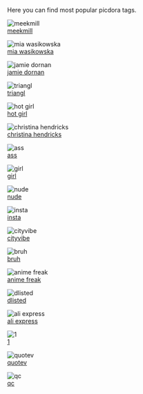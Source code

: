 Here you can find most popular picdora tags.

<img src="https://scontent.cdninstagram.com/t51.2885-15/e15/10549764_1034167486612375_84355374_n.jpg?ig_cache_key=OTQ3MTg5OTc2MjMzNzMzMTEx.2" alt="meekmill"><br />
<a href="https://www.picdora.com/tag/meekmill">meekmill</a>

<img src="https://scontent.cdninstagram.com/t51.2885-15/e15/10546568_721370791233420_1117727583_n.jpg?ig_cache_key=Nzc5Mzg0NjQ1MDk5ODg5MjE3.2" alt="mia wasikowska"><br />
<a href="https://www.picdora.com/tag/mia%20wasikowska">mia wasikowska</a>

<img src="https://scontent.cdninstagram.com/t51.2885-15/s640x640/sh0.08/e35/12424442_199851660392917_846017125_n.jpg?ig_cache_key=MTIxNjAyNDY2Mzg5NzA1NzU3MQ%3D%3D.2.l" alt="jamie dornan"><br />
<a href="https://www.picdora.com/tag/jamie%20dornan">jamie dornan</a>

<img src="https://scontent.cdninstagram.com/t51.2885-15/e15/10748338_806175399423662_1686416993_n.jpg?ig_cache_key=ODYwMTAyNTE1Nzk4NTgyMDk1.2" alt="triangl"><br />
<a href="https://www.picdora.com/tag/triangl">triangl</a>

<img src="https://scontent.cdninstagram.com/t51.2885-15/e15/11378885_840193999389177_242973391_n.jpg?ig_cache_key=Nzc3NTQyMDc5NDg3ODgyMDUw.2" alt="hot girl"><br />
<a href="https://www.picdora.com/tag/hot%20girl">hot girl</a>

<img src="https://scontent.cdninstagram.com/t51.2885-15/s640x640/sh0.08/e35/12479219_1661395080777998_43233974_n.jpg?ig_cache_key=MTE3NDIzOTg4NTc5OTUzOTEyOQ%3D%3D.2" alt="christina hendricks"><br />
<a href="https://www.picdora.com/tag/christina%20hendricks">christina hendricks</a>

<img src="https://scontent.cdninstagram.com/t51.2885-15/e15/10665601_1468922030027869_1633550141_n.jpg?ig_cache_key=ODAwNTg0MzEwMTY3NjQ3MDUz.2" alt="ass"><br />
<a href="https://www.picdora.com/tag/ass">ass</a>

<img src="https://scontent.cdninstagram.com/t51.2885-15/e15/10598302_775696495806865_559166007_n.jpg?ig_cache_key=Nzk5OTI1MjE0MDgyOTcwNTY4.2" alt="girl"><br />
<a href="https://www.picdora.com/tag/girl">girl</a>

<img src="https://scontent.cdninstagram.com/t51.2885-15/e15/10643866_683610975049410_281039586_n.jpg?ig_cache_key=ODEzNzkzODk4MDM1NjIyMDAz.2" alt="nude"><br />
<a href="https://www.picdora.com/tag/nude">nude</a>

<img src="https://scontent.cdninstagram.com/t51.2885-15/e15/10691731_1544531472432418_1173300515_n.jpg?ig_cache_key=ODA0MTY4MTQyMjIxNDIzNTM1.2" alt="insta"><br />
<a href="https://www.picdora.com/tag/insta">insta</a>

<img src="https://scontent.cdninstagram.com/t51.2885-15/s640x640/sh0.08/e35/13129930_473980522802263_1427460623_n.jpg?ig_cache_key=MTI0MTgwMDk2ODgxODU5NjE5NQ%3D%3D.2" alt="cityvibe"><br />
<a href="https://www.picdora.com/tag/cityvibe">cityvibe</a>

<img src="https://scontent.cdninstagram.com/t51.2885-15/s640x640/sh0.08/e35/12534082_1531104947188891_61318645_n.jpg?ig_cache_key=MTE3ODA1MDQ0MDIzMzA4NzU0Ng%3D%3D.2.l" alt="bruh"><br />
<a href="https://www.picdora.com/tag/bruh">bruh</a>

<img src="https://scontent.cdninstagram.com/t51.2885-15/s640x640/sh0.08/e35/13181248_1568616656769068_2010653333_n.jpg?ig_cache_key=MTI1MjEwNzkxOTYxNzUyMjkxMg%3D%3D.2" alt="anime freak"><br />
<a href="https://www.picdora.com/tag/anime%20freak">anime freak</a>

<img src="https://scontent.cdninstagram.com/t51.2885-15/e15/11337162_408102122711172_1875539328_n.jpg?ig_cache_key=MTAwNjUxNzc2MTc4MzM1NTkwNg%3D%3D.2" alt="dlisted"><br />
<a href="https://www.picdora.com/tag/dlisted">dlisted</a>

<img src="https://scontent.cdninstagram.com/t51.2885-15/e15/924344_696012590457528_1201640992_n.jpg?ig_cache_key=NzE0NDQ3NDYwNTA2OTk2Mzg2.2" alt="ali express"><br />
<a href="https://www.picdora.com/tag/ali%20express">ali express</a>

<img src="https://scontent.cdninstagram.com/t51.2885-15/e15/10644006_1472434953040715_2012973739_n.jpg?ig_cache_key=ODA3OTQzMzk4MDIzMTgxMTc1.2" alt="1"><br />
<a href="https://www.picdora.com/tag/1">1</a>

<img src="https://scontent.cdninstagram.com/t51.2885-15/s640x640/sh0.08/e35/12940740_169017020160987_1563833559_n.jpg?ig_cache_key=MTIzNjI4MjM4MTM0NTI3MjYxMw%3D%3D.2" alt="quotev"><br />
<a href="https://www.picdora.com/tag/quotev">quotev</a>

<img src="https://scontent.cdninstagram.com/t51.2885-15/e15/11230503_1189594917733418_895211813_n.jpg?ig_cache_key=NDUwOTMwODIzMDQzNTgyNjUy.2" alt="qc"><br />
<a href="https://www.picdora.com/tag/qc">qc</a>
